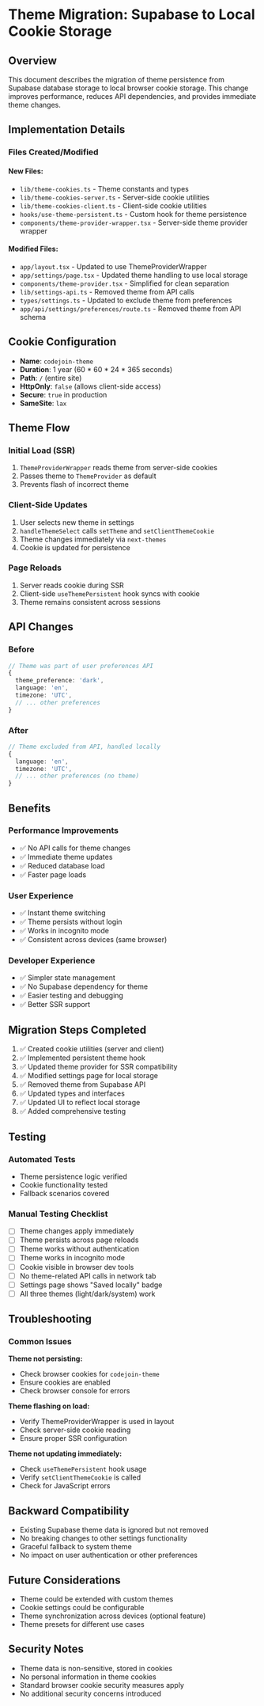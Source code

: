# Theme Migration: Supabase to Local Cookie Storage

## Overview

This document describes the migration of theme persistence from Supabase database storage to local browser cookie storage. This change improves performance, reduces API dependencies, and provides immediate theme changes.

## Implementation Details

### Files Created/Modified

#### New Files:
- `lib/theme-cookies.ts` - Theme constants and types
- `lib/theme-cookies-server.ts` - Server-side cookie utilities
- `lib/theme-cookies-client.ts` - Client-side cookie utilities
- `hooks/use-theme-persistent.ts` - Custom hook for theme persistence
- `components/theme-provider-wrapper.tsx` - Server-side theme provider wrapper

#### Modified Files:
- `app/layout.tsx` - Updated to use ThemeProviderWrapper
- `app/settings/page.tsx` - Updated theme handling to use local storage
- `components/theme-provider.tsx` - Simplified for clean separation
- `lib/settings-api.ts` - Removed theme from API calls
- `types/settings.ts` - Updated to exclude theme from preferences
- `app/api/settings/preferences/route.ts` - Removed theme from API schema

## Cookie Configuration

- **Name**: `codejoin-theme`
- **Duration**: 1 year (60 * 60 * 24 * 365 seconds)
- **Path**: `/` (entire site)
- **HttpOnly**: `false` (allows client-side access)
- **Secure**: `true` in production
- **SameSite**: `lax`

## Theme Flow

### Initial Load (SSR)
1. `ThemeProviderWrapper` reads theme from server-side cookies
2. Passes theme to `ThemeProvider` as default
3. Prevents flash of incorrect theme

### Client-Side Updates
1. User selects new theme in settings
2. `handleThemeSelect` calls `setTheme` and `setClientThemeCookie`
3. Theme changes immediately via `next-themes`
4. Cookie is updated for persistence

### Page Reloads
1. Server reads cookie during SSR
2. Client-side `useThemePersistent` hook syncs with cookie
3. Theme remains consistent across sessions

## API Changes

### Before
```typescript
// Theme was part of user preferences API
{
  theme_preference: 'dark',
  language: 'en',
  timezone: 'UTC',
  // ... other preferences
}
```

### After
```typescript
// Theme excluded from API, handled locally
{
  language: 'en',
  timezone: 'UTC',
  // ... other preferences (no theme)
}
```

## Benefits

### Performance Improvements
- ✅ No API calls for theme changes
- ✅ Immediate theme updates
- ✅ Reduced database load
- ✅ Faster page loads

### User Experience
- ✅ Instant theme switching
- ✅ Theme persists without login
- ✅ Works in incognito mode
- ✅ Consistent across devices (same browser)

### Developer Experience
- ✅ Simpler state management
- ✅ No Supabase dependency for theme
- ✅ Easier testing and debugging
- ✅ Better SSR support

## Migration Steps Completed

1. ✅ Created cookie utilities (server and client)
2. ✅ Implemented persistent theme hook
3. ✅ Updated theme provider for SSR compatibility
4. ✅ Modified settings page for local storage
5. ✅ Removed theme from Supabase API
6. ✅ Updated types and interfaces
7. ✅ Updated UI to reflect local storage
8. ✅ Added comprehensive testing

## Testing

### Automated Tests
- Theme persistence logic verified
- Cookie functionality tested
- Fallback scenarios covered

### Manual Testing Checklist
- [ ] Theme changes apply immediately
- [ ] Theme persists across page reloads
- [ ] Theme works without authentication
- [ ] Theme works in incognito mode
- [ ] Cookie visible in browser dev tools
- [ ] No theme-related API calls in network tab
- [ ] Settings page shows "Saved locally" badge
- [ ] All three themes (light/dark/system) work

## Troubleshooting

### Common Issues

**Theme not persisting:**
- Check browser cookies for `codejoin-theme`
- Ensure cookies are enabled
- Check browser console for errors

**Theme flashing on load:**
- Verify ThemeProviderWrapper is used in layout
- Check server-side cookie reading
- Ensure proper SSR configuration

**Theme not updating immediately:**
- Check `useThemePersistent` hook usage
- Verify `setClientThemeCookie` is called
- Check for JavaScript errors

## Backward Compatibility

- Existing Supabase theme data is ignored but not removed
- No breaking changes to other settings functionality
- Graceful fallback to system theme
- No impact on user authentication or other preferences

## Future Considerations

- Theme could be extended with custom themes
- Cookie settings could be configurable
- Theme synchronization across devices (optional feature)
- Theme presets for different use cases

## Security Notes

- Theme data is non-sensitive, stored in cookies
- No personal information in theme cookies
- Standard browser cookie security measures apply
- No additional security concerns introduced